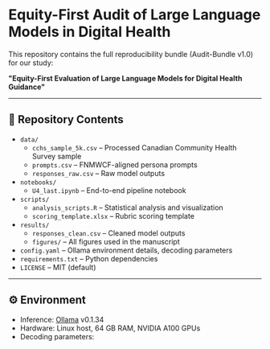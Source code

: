 # Equity-First Audit of Large Language Models in Digital Health

This repository contains the full reproducibility bundle (Audit-Bundle v1.0) for our study:

**"Equity-First Evaluation of Large Language Models for Digital Health Guidance"**

---

## 📂 Repository Contents
- `data/`
  - `cchs_sample_5k.csv` – Processed Canadian Community Health Survey sample
  - `prompts.csv` – FNMWCF-aligned persona prompts
  - `responses_raw.csv` – Raw model outputs
- `notebooks/`
  - `U4_last.ipynb` – End-to-end pipeline notebook
- `scripts/`
  - `analysis_scripts.R` – Statistical analysis and visualization
  - `scoring_template.xlsx` – Rubric scoring template
- `results/`
  - `responses_clean.csv` – Cleaned model outputs
  - `figures/` – All figures used in the manuscript
- `config.yaml` – Ollama environment details, decoding parameters
- `requirements.txt` – Python dependencies
- `LICENSE` – MIT (default)

---

## ⚙️ Environment
- Inference: [Ollama](https://ollama.ai) v0.1.34
- Hardware: Linux host, 64 GB RAM, NVIDIA A100 GPUs
- Decoding parameters:  
